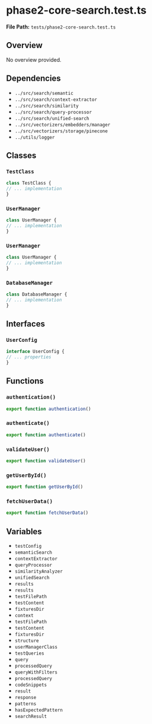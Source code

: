 # phase2-core-search.test.ts

**File Path:** `tests/phase2-core-search.test.ts`

## Overview

No overview provided.

## Dependencies

- `../src/search/semantic`
- `../src/search/context-extractor`
- `../src/search/similarity`
- `../src/search/query-processor`
- `../src/search/unified-search`
- `../src/vectorizers/embedders/manager`
- `../src/vectorizers/storage/pinecone`
- `../utils/logger`

## Classes

### `TestClass`

```typescript
class TestClass {
// ... implementation
}
```

### `UserManager`

```typescript
class UserManager {
// ... implementation
}
```

### `UserManager`

```typescript
class UserManager {
// ... implementation
}
```

### `DatabaseManager`

```typescript
class DatabaseManager {
// ... implementation
}
```

## Interfaces

### `UserConfig`

```typescript
interface UserConfig {
// ... properties
}
```

## Functions

### `authentication()`

```typescript
export function authentication()
```

### `authenticate()`

```typescript
export function authenticate()
```

### `validateUser()`

```typescript
export function validateUser()
```

### `getUserById()`

```typescript
export function getUserById()
```

### `fetchUserData()`

```typescript
export function fetchUserData()
```

## Variables

- `testConfig`
- `semanticSearch`
- `contextExtractor`
- `queryProcessor`
- `similarityAnalyzer`
- `unifiedSearch`
- `results`
- `results`
- `testFilePath`
- `testContent`
- `fixturesDir`
- `context`
- `testFilePath`
- `testContent`
- `fixturesDir`
- `structure`
- `userManagerClass`
- `testQueries`
- `query`
- `processedQuery`
- `queryWithFilters`
- `processedQuery`
- `codeSnippets`
- `result`
- `response`
- `patterns`
- `hasExpectedPattern`
- `searchResult`

